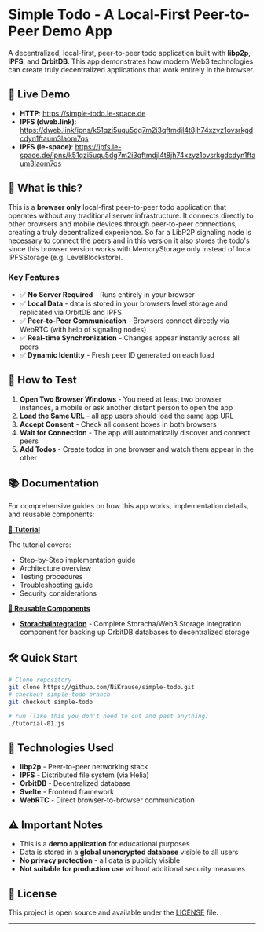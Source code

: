# Simple Todo - A Local-First Peer-to-Peer Demo App

A decentralized, local-first, peer-to-peer todo application built with **libp2p**, **IPFS**, and **OrbitDB**. This app demonstrates how modern Web3 technologies can create truly decentralized applications that work entirely in the browser.

## 🚀 Live Demo

- **HTTP**: https://simple-todo.le-space.de
- **IPFS (dweb.link)**: https://dweb.link/ipns/k51qzi5uqu5dg7m2i3qftmdjl4t8jh74xzyz1ovsrkgdcdyn1ftaum3laom7qs
- **IPFS (le-space)**: https://ipfs.le-space.de/ipns/k51qzi5uqu5dg7m2i3qftmdjl4t8jh74xzyz1ovsrkgdcdyn1ftaum3laom7qs

## 🎯 What is this?

This is a **browser only** local-first peer-to-peer todo application that operates without any traditional server infrastructure. It connects directly to other browsers and mobile devices through peer-to-peer connections, creating a truly decentralized experience. So far a LibP2P signaling node is necessary to connect the peers and in this version it also stores the todo's since this browser version works with MemoryStorage only instead of local IPFSStorage (e.g. LevelBlockstore).   

### Key Features

- ✅ **No Server Required** - Runs entirely in your browser 
- ✅ **Local Data** - data is stored in your browsers level storage and replicated via OrbitDB and IPFS
- ✅ **Peer-to-Peer Communication** - Browsers connect directly via WebRTC (with help of signaling nodes)
- ✅ **Real-time Synchronization** - Changes appear instantly across all peers
- ✅ **Dynamic Identity** - Fresh peer ID generated on each load

## 🎯 How to Test

1. **Open Two Browser Windows** - You need at least two browser instances, a mobile or ask another distant person to open the app
2. **Load the Same URL** - all app users should load the same app URL
3. **Accept Consent** - Check all consent boxes in both browsers
4. **Wait for Connection** - The app will automatically discover and connect peers
5. **Add Todos** - Create todos in one browser and watch them appear in the other

## 📚 Documentation

For comprehensive guides on how this app works, implementation details, and reusable components:

**[📖 Tutorial](./docs/TUTORIAL.md)**

The tutorial covers:

- Step-by-Step implementation guide
- Architecture overview
- Testing procedures
- Troubleshooting guide
- Security considerations

**[🔧 Reusable Components](./docs/)**

- **[StorachaIntegration](./docs/StorachaIntegration.md)** - Complete Storacha/Web3.Storage integration component for backing up OrbitDB databases to decentralized storage

## 🛠️ Quick Start

```bash
# Clone repository
git clone https://github.com/NiKrause/simple-todo.git
# checkout simple-todo branch
git checkout simple-todo

# run (like this you don't need to cut and past anything)
./tutorial-01.js 
```

## 🔧 Technologies Used

- **libp2p** - Peer-to-peer networking stack
- **IPFS** - Distributed file system (via Helia)
- **OrbitDB** - Decentralized database
- **Svelte** - Frontend framework
- **WebRTC** - Direct browser-to-browser communication

## ⚠️ Important Notes

- This is a **demo application** for educational purposes
- Data is stored in a **global unencrypted database** visible to all users
- **No privacy protection** - all data is publicly visible
- **Not suitable for production use** without additional security measures

## 📄 License

This project is open source and available under the [LICENSE](./LICENSE) file.

---

